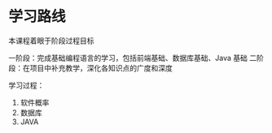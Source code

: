 # 学习路线

本课程着眼于阶段过程目标

一阶段：完成基础编程语言的学习，包括前端基础、数据库基础、Java 基础
二阶段：在项目中补充教学，深化各知识点的广度和深度

学习过程：

1. 软件概率
2. 数据库
3. JAVA
